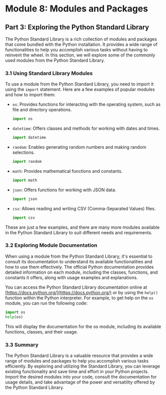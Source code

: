 # Module 8: Modules and Packages

## Part 3: Exploring the Python Standard Library

The Python Standard Library is a rich collection of modules and packages that come bundled with the Python installation. 
It provides a wide range of functionalities to help you accomplish various tasks without having to reinvent the wheel. 
In this section, we will explore some of the commonly used modules from the Python Standard Library.

### 3.1 Using Standard Library Modules

To use a module from the Python Standard Library, you need to import it using the `import` statement. Here are a few examples
of popular modules and how to import them:

- `os`: Provides functions for interacting with the operating system, such as file and directory operations.
    ```python
    import os
    ```

- `datetime`: Offers classes and methods for working with dates and times.
    ```python
    import datetime
    ```

- `random`: Enables generating random numbers and making random selections.
    ```python
    import random
    ```

- `math`: Provides mathematical functions and constants.
    ```python
    import math
    ```

- `json`: Offers functions for working with JSON data.
    ```python
    import json
    ```

- `csv`: Allows reading and writing CSV (Comma-Separated Values) files.
    ```python
    import csv
    ```

These are just a few examples, and there are many more modules available in the Python Standard Library to suit different 
needs and requirements.

### 3.2 Exploring Module Documentation

When using a module from the Python Standard Library, it's essential to consult its documentation to understand its available 
functionalities and how to use them effectively. The official Python documentation provides detailed information on each module,
including the classes, functions, and constants it offers, along with usage examples and explanations.

You can access the Python Standard Library documentation online at [https://docs.python.org/](https://docs.python.org/) or by using 
the `help()` function within the Python interpreter. For example, to get help on the `os` module, you can run the following code:

```python
import os
help(os)
```

This will display the documentation for the os module, including its available functions, classes, and their usage.

### 3.3 Summary

The Python Standard Library is a valuable resource that provides a wide range of modules and packages to help you accomplish various 
tasks efficiently. By exploring and utilizing the Standard Library, you can leverage existing functionality and save time and effort
in your Python projects. Import the desired modules into your code, consult the documentation for usage details, and take advantage 
of the power and versatility offered by the Python Standard Library.